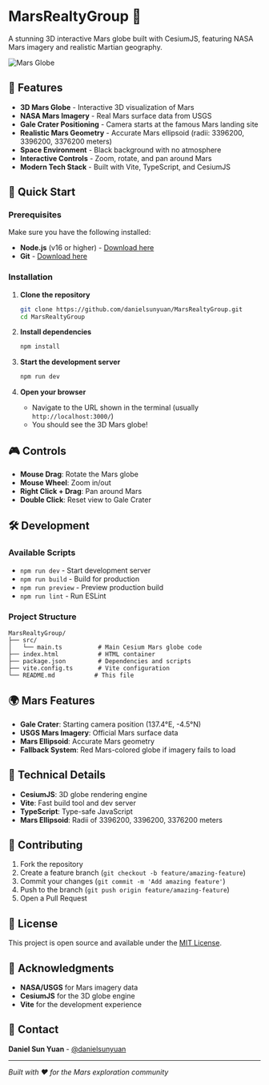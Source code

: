 # MarsRealtyGroup 🚀

A stunning 3D interactive Mars globe built with CesiumJS, featuring NASA Mars imagery and realistic Martian geography.

![Mars Globe](https://img.shields.io/badge/Mars-Globe-red?style=for-the-badge&logo=spacex)

## 🌟 Features

- **3D Mars Globe** - Interactive 3D visualization of Mars
- **NASA Mars Imagery** - Real Mars surface data from USGS
- **Gale Crater Positioning** - Camera starts at the famous Mars landing site
- **Realistic Mars Geometry** - Accurate Mars ellipsoid (radii: 3396200, 3396200, 3376200 meters)
- **Space Environment** - Black background with no atmosphere
- **Interactive Controls** - Zoom, rotate, and pan around Mars
- **Modern Tech Stack** - Built with Vite, TypeScript, and CesiumJS

## 🚀 Quick Start

### Prerequisites

Make sure you have the following installed:

- **Node.js** (v16 or higher) - [Download here](https://nodejs.org/)
- **Git** - [Download here](https://git-scm.com/)

### Installation

1. **Clone the repository**
   ```bash
   git clone https://github.com/danielsunyuan/MarsRealtyGroup.git
   cd MarsRealtyGroup
   ```

2. **Install dependencies**
   ```bash
   npm install
   ```

3. **Start the development server**
   ```bash
   npm run dev
   ```

4. **Open your browser**
   - Navigate to the URL shown in the terminal (usually `http://localhost:3000/`)
   - You should see the 3D Mars globe!

## 🎮 Controls

- **Mouse Drag**: Rotate the Mars globe
- **Mouse Wheel**: Zoom in/out
- **Right Click + Drag**: Pan around Mars
- **Double Click**: Reset view to Gale Crater

## 🛠️ Development

### Available Scripts

- `npm run dev` - Start development server
- `npm run build` - Build for production
- `npm run preview` - Preview production build
- `npm run lint` - Run ESLint

### Project Structure

```
MarsRealtyGroup/
├── src/
│   └── main.ts          # Main Cesium Mars globe code
├── index.html           # HTML container
├── package.json         # Dependencies and scripts
├── vite.config.ts       # Vite configuration
└── README.md           # This file
```

## 🌍 Mars Features

- **Gale Crater**: Starting camera position (137.4°E, -4.5°N)
- **USGS Mars Imagery**: Official Mars surface data
- **Mars Ellipsoid**: Accurate Mars geometry
- **Fallback System**: Red Mars-colored globe if imagery fails to load

## 🔧 Technical Details

- **CesiumJS**: 3D globe rendering engine
- **Vite**: Fast build tool and dev server
- **TypeScript**: Type-safe JavaScript
- **Mars Ellipsoid**: Radii of 3396200, 3396200, 3376200 meters

## 🤝 Contributing

1. Fork the repository
2. Create a feature branch (`git checkout -b feature/amazing-feature`)
3. Commit your changes (`git commit -m 'Add amazing feature'`)
4. Push to the branch (`git push origin feature/amazing-feature`)
5. Open a Pull Request

## 📝 License

This project is open source and available under the [MIT License](LICENSE).

## 🙏 Acknowledgments

- **NASA/USGS** for Mars imagery data
- **CesiumJS** for the 3D globe engine
- **Vite** for the development experience

## 📧 Contact

**Daniel Sun Yuan** - [@danielsunyuan](https://github.com/danielsunyuan)

---

*Built with ❤️ for the Mars exploration community*